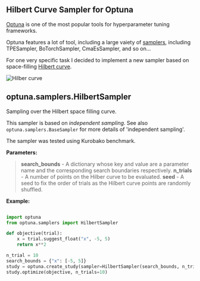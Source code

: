 ## Hilbert Curve Sampler for Optuna


[Optuna](https://optuna.org) is one of the most popular tools for hyperparameter tuning frameworks.

Optuna features a lot of tool, including a large vaiety of [samplers](https://optuna.readthedocs.io/en/stable/reference/samplers/index.html), including TPESampler, BoTorchSampler, CmaEsSampler, and so on...

For one very specific task I decided to implement a new sampler based on space-filling [Hilbert curve](https://en.wikipedia.org/wiki/Hilbert_curve).

![Hilber curve](https://upload.wikimedia.org/wikipedia/commons/thumb/7/7c/Hilbert-curve_rounded-gradient-animated.gif/440px-Hilbert-curve_rounded-gradient-animated.gif)



## optuna.samplers.HilbertSampler

Sampling over the Hilbert space filling curve.

This sampler is based on *independent sampling*.
See also `optuna.samplers.BaseSampler` for more details of 'independent sampling'.

The sampler was tested using Kurobako benchmark.

**Parameters:**
>**search_bounds** - A dictionary whose key and value are a parameter name and the corresponding search boundaries respectively.
**n_trials** - A number of points on the Hilber curve to be evaluated.
**seed** - A seed to fix the order of trials as the Hilbert curve points are randomly shuffled. 


**Example:**

```python

import optuna
from optuna.samplers import HilbertSampler

def objective(trial):
    x = trial.suggest_float("x", -5, 5)
    return x**2

n_trial = 10
search_bounds = {"x": [-5, 5]}
study = optuna.create_study(sampler=HilbertSampler(search_bounds, n_trials))
study.optimize(objective, n_trials=10)
```
    

